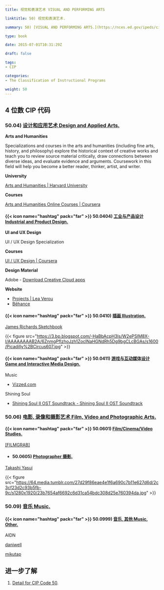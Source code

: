 ```yaml
---
title: 视觉和表演艺术 VISUAL AND PERFORMING ARTS

linktitle: 50) 视觉和表演艺术.

summary: 50) [VISUAL AND PERFORMING ARTS.](https://nces.ed.gov/ipeds/cipcode/cipdetail.aspx?y=56&cip=50)

type: book

date: 2015-07-01T10:31:29Z

draft: false

tags:
- CIP

categories:
- The Classification of Instructional Programs

weight: 50
---
```


## 4 位数 CIP 代码

### 50.04) [设计和应用艺术 Design and Applied Arts.](https://nces.ed.gov/ipeds/cipcode/cipdetail.aspx?y=56&cip=50.04)

**Arts and Humanities**

Specializations and courses in the arts and humanities (including fine arts, history, and philosophy) explore the historical context of creative works and teach you to review source material critically, draw connections between diverse ideas, and evaluate evidence and arguments. Coursework in this field will help you become a better reader, thinker, artist, and writer.

**University**

[Arts and Humanities | Harvard University](https://www.harvard.edu/on-campus/arts-and-humanities)

**Courses**

[Arts and Humanities Online Courses | Coursera](https://www.coursera.org/browse/arts-and-humanities)

#### {{< icon name="hashtag" pack="far" >}} 50.0404) [工业与产品设计 Industrial and Product Design.](https://nces.ed.gov/ipeds/cipcode/cipdetail.aspx?y=56&cip=50.0404)

**UI and UX Design**

UI / UX Design Specialization

**Courses**

[UI / UX Design | Coursera](https://www.coursera.org/specializations/ui-ux-design)

**Design Material**

Adobe - [Download Creative Cloud apps](https://helpx.adobe.com/download-install/kb/creative-cloud-apps-download.html)

**Website**

- [Projects | Lea Verou](http://lea.verou.me/projects/)
- [Bēhance](https://www.behance.net/)

#### {{< icon name="hashtag" pack="far" >}} 50.0410) [插画 Illustration.](https://nces.ed.gov/ipeds/cipcode/cipdetail.aspx?y=56&cip=50.0410)

[James Richards Sketchbook](http://www.jamesrichardssketchbook.com/)

{{< figure src="https://3.bp.blogspot.com/-HaBbAcpH3Is/W2ePSIM8X-I/AAAAAAAAB2A/6ZnmgPfIzhoJzh1ZoclNaHGNdRh5Dg9bgCLcBGAs/s1600/Picadilly%2BCircus607.jpg" >}}

#### {{< icon name="hashtag" pack="far" >}} 50.0411) [游戏与互动媒体设计 Game and Interactive Media Design.](https://nces.ed.gov/ipeds/cipcode/cipdetail.aspx?y=56&cip=50.0411)

Music
- [Vizzed.com](http://Vizzed.com)

Shining Soul
- [Shining Soul II OST Soundtrack - Shining Soul II OST Soundtrack](https://www.vizzed.com/videogames/music.php?game=10836#/player1?catid=0&trackid=20)

### 50.06) [电影, 录像和摄影艺术 Film, Video and Photographic Arts.](https://nces.ed.gov/ipeds/cipcode/cipdetail.aspx?y=56&cip=50.06)

#### {{< icon name="hashtag" pack="far" >}} 50.0601) [Film/Cinema/Video Studies.](https://nces.ed.gov/ipeds/cipcode/cipdetail.aspx?y=56&cip=50.0601)

[[FILMGRAB]](https://film-grab.com)

- #### 50.0605) [Photographer 摄影.](https://nces.ed.gov/ipeds/cipcode/cipdetail.aspx?y=56&cip=50.0605)

[Takashi Yasui](https://takashiyasui.com)

{{< figure src="https://64.media.tumblr.com/27d29f86eae4e1f6a690c7b11e627d6d/2c3cf23d2c93b5fb-9c/s1280x1920/23b7654af6692c6d31ca54bdc308d25e760394da.jpg" >}}

### 50.09) [音乐 Music.](https://nces.ed.gov/ipeds/cipcode/cipdetail.aspx?y=56&cip=50.09)

#### {{< icon name="hashtag" pack="far" >}} 50.0999) [音乐, 其他 Music, Other.](https://nces.ed.gov/ipeds/cipcode/cipdetail.aspx?y=56&cip=50.0999)

AIDN

[daniwell](https://aidn.jp/about/)

[mikutap](https://mikutap.dcc.cat/)

## 进一步了解

1. [Detail for CIP Code 50](https://nces.ed.gov/ipeds/cipcode/cipdetail.aspx?y=56&cip=50).
